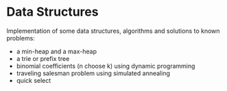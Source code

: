 # Data Structures
Implementation of some data structures, algorithms and solutions to known problems:<br/>
    <ul>
        <li>a min-heap and a max-heap</li>
        <li>a trie or prefix tree</li>
        <li>binomial coefficients (n choose k) using dynamic programming</li>
        <li>traveling salesman problem using simulated annealing</li>
        <li>quick select</li>
    </ul>
